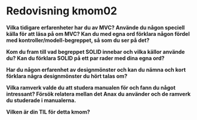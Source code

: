 ---
---
Redovisning kmom02
=========================

**Vilka tidigare erfarenheter har du av MVC? Använde du någon speciell källa för att läsa på om MVC? Kan du med egna ord förklara någon fördel med kontroller/modell-begreppet, så som du ser på det?**  


**Kom du fram till vad begreppet SOLID innebar och vilka källor använde du? Kan du förklara SOLID på ett par rader med dina egna ord?**  


**Har du någon erfarenhet av designmönster och kan du nämna och kort förklara några designmönster du hört talas om?**  


**Vilka ramverk valde du att studera manualen för och fann du något intressant? Försök relatera mellan det Anax du använder och de ramverk du studerade i manualerna.**  


**Vilken är din TIL för detta kmom?**  
